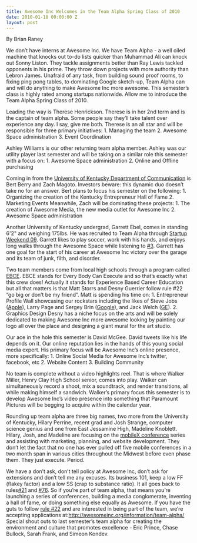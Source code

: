 ```yaml
---
title: Awesome Inc Welcomes in the Team Alpha Spring Class of 2010
date: 2010-01-18 00:00:00 Z
layout: post
---
```

 
<p>By Brian Raney</p>
<p>We don&rsquo;t have interns at Awesome Inc. We have Team Alpha - a well oiled machine that knocks out to-do lists quicker than Muhammad Ali can knock out Sonny Liston. They tackle assignments better than Ray Lewis tackled opponents in his prime. They throw down projects with more authority than Lebron James. Unafraid of any task, from building sound proof rooms, to fixing ping pong tables, to dominating Google sketch-up, Team Alpha can and will do anything to make Awesome Inc more awesome. This semester&rsquo;s class is highly rated among startups nationwide. Allow me to introduce the Team Alpha Spring Class of 2010.</p>
<p>Leading the way is Therese Henrickson. Therese is in her 2nd term and is the captain of team alpha. Some people say they&rsquo;ll take talent over experience any day. I say, give me both. Therese is an all star and will be responsible for three primary initiatives: 1. Managing the team 2. Awesome Space administration 3. Event Coordination</p>
<p>Ashley Williams is our other returning team alpha member. Ashley was our utility player last semester and will be taking on a similar role this semester with a focus on: 1. Awesome Space administration 2. Online and Offline purchasing</p>
<p>Coming in from the <a href="http://comm.uky.edu/?page=Internship+Program" target="_blank">University of Kentucky Department of Communication</a> is Bert Berry and Zach Magoto. Investors beware: this dynamic duo doesn&rsquo;t take no for an answer. Bert plans to focus his semester on the following: 1. Organizing the creation of the Kentucky Entrepreneur Hall of Fame 2. Marketing Events Meanwhile, Zach will be dominating these projects: 1. The creation of Awesome Media, the new media outlet for Awesome Inc 2. Awesome Space administration</p>
<p>Another University of Kentucky undergrad, Garrett Ebel, comes in standing 6'2&quot; and weighing 175lbs. He was recruited to Team Alpha through <a href="http://lexington.startupweekend.org/" target="_blank">Startup Weekend 09</a>. Garrett likes to play soccer, work with his hands, and enjoys long walks through the Awesome Space while listening to <a href="http://www.youtube.com/watch?v=MMt8ZYaJKmA" target="_blank">#3</a>. Garrett has one goal for the start of his career at Awesome Inc victory over the garage and its team of junk, filth, and disorder.</p>
<p>Two team members come from local high schools through a program called <a href="http://www.fcps.net/about-fcps/education-options/careertech/ebce" target="_blank">EBCE</a>. EBCE stands for Every Body Can Execute and so that&rsquo;s exactly what this crew does! Actually it stands for Experience Based Career Education but all that matters is that Matt Storrs and Desny Guerrier follow rule #22 &ldquo;go big or don&rsquo;t be my friend&rdquo;. Matt is spending his time on: 1. Entrepreneur Profile Wall showcasing our rockstars including the likes of Steve Jobs (<a href="http://www.apple.com/" target="blank">Apple</a>), Larry Page and Sergey Brin (<a href="http://www.google.com/" target="blank">Google</a>), and Jack Welch (<a href="http://www.ge.com/" target="blank">GE</a>). 2. Graphics Design Desny has a niche focus on the arts and will be solely dedicated to making Awesome Inc more awesome looking by painting our logo all over the place and designing a giant mural for the art studio.</p>
<p>Our ace in the hole this semester is David McGee. David tweets like his life depends on it. Our online reputation lies in the hands of this young social media expert. His primary focus will be Awesome Inc&rsquo;s online presence, more specifically: 1. Online Social Media for Awesome Inc&rsquo;s twitter, facebook, etc 2. Website Content 3. Building Community</p>
<p>No team is complete without a video highlights reel. That is where Walker Miller, Henry Clay High School senior, comes into play. Walker can simultaneously record a shoot, mix a soundtrack, and render transitions, all while making himself a sandwich. Walker&rsquo;s primary focus this semester is to develop Awesome Inc&rsquo;s video presence into something that Paramount Pictures will be begging to acquire within the calendar year.</p>
<p>Rounding up team alpha are three big names, two more from the University of Kentucky, Hilary Perrine, recent grad and Josh Strange, computer science genius and one from East Jessamine High, Madeline Knoblett. Hilary, Josh, and Madeline are focusing on the <a href="http://www.mobilexconference.com/" target="_blank">mobileX conference</a> series and assisting with marketing, planning, and website development. They don&rsquo;t let the fact that no one has ever pulled off five mobile conferences in a two month span in various cities throughout the Midwest before even phase them. They just execute. Period.</p>
<p>We have a don&rsquo;t ask, don&rsquo;t tell policy at Awesome Inc, don&rsquo;t ask for extensions and don&rsquo;t tell me any excuses. Its business 101, keep a low FF (flakey factor) and a low SS (crap to substance ratio). It all goes back to rules<a href="http://www.awesomeinc.org/rules" target='_blank"'>#21</a> and <a href="http://www.awesomeinc.org/rules" target='_blank"'>#76</a>. So if you&rsquo;re part of team alpha, that means you&rsquo;re launching a series of conferences, building a media conglomerate, inventing a hall of fame, or doing something else equally as Awesome. If you have the guts to follow <a href="http://www.awesomeinc.org/rules" target='_blank"'>rule #22</a> and are interested in being part of the team, we&rsquo;re accepting applications at:<a href="http://awesomeinc.org/information/team-alpha/" target="_blank">http://awesomeinc.org/information/team-alpha/</a> Special shout outs to last semester&rsquo;s team alpha for creating the environment and culture that promotes excellence - Eric Prince, Chase Bullock, Sarah Frank, and Simeon Kondev.</p>

